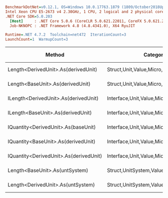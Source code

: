 ``` ini

BenchmarkDotNet=v0.12.1, OS=Windows 10.0.17763.1879 (1809/October2018Update/Redstone5)
Intel Xeon CPU E5-2673 v4 2.30GHz, 1 CPU, 2 logical and 2 physical cores
.NET Core SDK=5.0.203
  [Host]     : .NET Core 5.0.6 (CoreCLR 5.0.621.22011, CoreFX 5.0.621.22011), X64 RyuJIT
  Job-NKNOPC : .NET Framework 4.8 (4.8.4341.0), X64 RyuJIT

Runtime=.NET 4.7.2  Toolchain=net472  IterationCount=3  
LaunchCount=1  WarmupCount=3  

```
|                                 Method |                               Categories |      Mean |      Error |    StdDev |    StdErr |       Min |       Max |    Median | Ratio | MannWhitney(5%) | RatioSD |  Gen 0 | Gen 1 | Gen 2 | Allocated |
|--------------------------------------- |----------------------------------------- |----------:|-----------:|----------:|----------:|----------:|----------:|----------:|------:|---------------- |--------:|-------:|------:|------:|----------:|
|    Length&lt;DerivedUnit&gt;.As(derivedUnit) |       Struct,Unit,Value,Micro,Conversion |  13.36 ns |   8.646 ns |  0.474 ns |  0.274 ns |  12.91 ns |  13.85 ns |  13.31 ns |  0.99 |               ? |    0.03 |      - |     - |     - |         - |
|       Length&lt;BaseUnit&gt;.As(derivedUnit) |       Struct,Unit,Value,Micro,Conversion |  13.44 ns |   5.434 ns |  0.298 ns |  0.172 ns |  13.17 ns |  13.76 ns |  13.39 ns |  1.00 |            Base |    0.00 |      - |     - |     - |         - |
|   ILength&lt;DerivedUnit&gt;.As(derivedUnit) |    Interface,Unit,Value,Micro,Conversion |  16.90 ns |   1.710 ns |  0.094 ns |  0.054 ns |  16.80 ns |  16.97 ns |  16.94 ns |  1.26 |               ? |    0.03 |      - |     - |     - |         - |
|      ILength&lt;BaseUnit&gt;.As(derivedUnit) |    Interface,Unit,Value,Micro,Conversion |  16.95 ns |   9.931 ns |  0.544 ns |  0.314 ns |  16.47 ns |  17.54 ns |  16.85 ns |  1.26 |               ? |    0.04 |      - |     - |     - |         - |
|    IQuantity&lt;DerivedUnit&gt;.As(baseUnit) |    Interface,Unit,Value,Micro,Conversion |  85.17 ns |  54.563 ns |  2.991 ns |  1.727 ns |  81.79 ns |  87.48 ns |  86.24 ns |  6.34 |               ? |    0.36 |      - |     - |     - |         - |
|    IQuantity&lt;BaseUnit&gt;.As(derivedUnit) |    Interface,Unit,Value,Micro,Conversion |  85.80 ns |  26.274 ns |  1.440 ns |  0.831 ns |  84.64 ns |  87.41 ns |  85.36 ns |  6.38 |               ? |    0.08 |      - |     - |     - |         - |
| IQuantity&lt;DerivedUnit&gt;.As(derivedUnit) |    Interface,Unit,Value,Micro,Conversion | 110.36 ns |  66.165 ns |  3.627 ns |  2.094 ns | 107.96 ns | 114.53 ns | 108.58 ns |  8.21 |               ? |    0.42 |      - |     - |     - |         - |
|         Length&lt;BaseUnit&gt;.As(untSystem) | Struct,UnitSystem,Value,Micro,Conversion | 522.54 ns | 343.794 ns | 18.845 ns | 10.880 ns | 508.24 ns | 543.90 ns | 515.49 ns | 38.89 |               ? |    1.85 | 0.0288 |     - |     - |     201 B |
|      Length&lt;DerivedUnit&gt;.As(untSystem) | Struct,UnitSystem,Value,Micro,Conversion | 549.81 ns | 165.706 ns |  9.083 ns |  5.244 ns | 544.20 ns | 560.29 ns | 544.93 ns | 40.92 |               ? |    1.49 | 0.0288 |     - |     - |     201 B |
